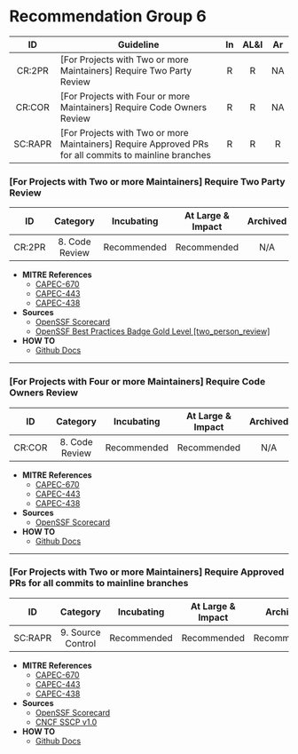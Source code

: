 # Recommendation Group 6

| ID  | Guideline | In | AL&I | Ar |
| :-: | - | :-: | :-: | :-: |
| CR:2PR | [For Projects with Two or more Maintainers] Require Two Party Review | R | R | NA |
| CR:COR | [For Projects with Four or more Maintainers] Require Code Owners Review | R | R | NA |
| SC:RAPR | [For Projects with Two or more Maintainers] Require Approved PRs for all commits to mainline branches | R | R | R |

### [For Projects with Two or more Maintainers] Require Two Party Review

| ID | Category | Incubating | At Large & Impact | Archived |
| :-: | :-: | :-: | :-: | :-: |
| CR:2PR | 8. Code Review | Recommended | Recommended | N/A |

* **MITRE References**
    * [CAPEC-670](https://capec.mitre.org/data/definitions/670.html)
    * [CAPEC-443](https://capec.mitre.org/data/definitions/443.html)
    * [CAPEC-438](https://capec.mitre.org/data/definitions/438.html)
* **Sources**
    * [OpenSSF Scorecard](https://github.com/ossf/scorecard/blob/main/docs/checks.md#code-review)
    * [OpenSSF Best Practices Badge Gold Level [two_person_review]](https://www.bestpractices.dev/en/criteria?details=true&rationale=true#2.two_person_review)
* **HOW TO**
    * [Github Docs](https://docs.github.com/en/repositories/configuring-branches-and-merges-in-your-repository/managing-protected-branches/about-protected-branches#require-pull-request-reviews-before-merging) 

---

### [For Projects with Four or more Maintainers] Require Code Owners Review

| ID | Category | Incubating | At Large & Impact | Archived |
| :-: | :-: | :-: | :-: | :-: |
| CR:COR | 8. Code Review | Recommended | Recommended | N/A |

* **MITRE References**
    * [CAPEC-670](https://capec.mitre.org/data/definitions/670.html)
    * [CAPEC-443](https://capec.mitre.org/data/definitions/443.html)
    * [CAPEC-438](https://capec.mitre.org/data/definitions/438.html)
* **Sources**
    * [OpenSSF Scorecard](https://github.com/ossf/scorecard/blob/main/docs/checks.md#code-review)
* **HOW TO**
    * [Github Docs](https://docs.github.com/en/code-security/secret-scanning/about-secret-scanning) 

---

### [For Projects with Two or more Maintainers] Require Approved PRs for all commits to mainline branches

| ID | Category | Incubating | At Large & Impact | Archived |
| :-: | :-: | :-: | :-: | :-: |
| SC:RAPR | 9. Source Control | Recommended | Recommended | Recommended |

* **MITRE References**
    * [CAPEC-670](https://capec.mitre.org/data/definitions/670.html)
    * [CAPEC-443](https://capec.mitre.org/data/definitions/443.html)
    * [CAPEC-438](https://capec.mitre.org/data/definitions/438.html)
* **Sources**
    * [OpenSSF Scorecard](https://github.com/ossf/scorecard/blob/main/docs/checks.md#branch-protection)
    * [CNCF SSCP v1.0](https://github.com/cncf/tag-security/blob/main/supply-chain-security/supply-chain-security-paper/sscsp.md#use-branch-protection-rules)
* **HOW TO**
    * [Github Docs](https://docs.github.com/en/repositories/configuring-branches-and-merges-in-your-repository/managing-protected-branches/about-protected-branches) 